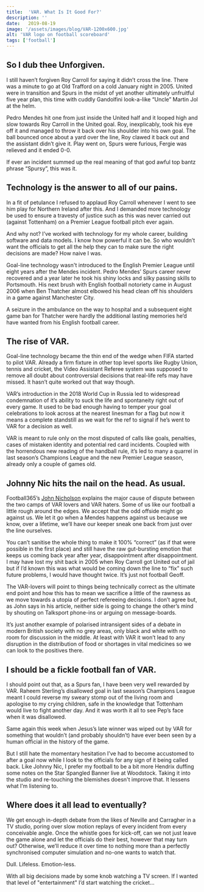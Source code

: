 ```yaml
---
title:  'VAR. What Is It Good For?'
description: ''
date:   2019-08-19
image: '/assets/images/blog/VAR-1200x600.jpg'
alt: 'VAR logo on football scoreboard'
tags: ['football']
---
```

## So I dub thee Unforgiven.

I still haven’t forgiven Roy Carroll for saying it didn’t cross the line. There was a minute to go at Old Trafford on a cold January night in 2005. United were in transition and Spurs in the midst of yet another ultimately unfruitful five year plan, this time with cuddly Gandolfini look-a-like “Uncle” Martin Jol at the helm.

Pedro Mendes hit one from just inside the United half and it looped high and slow towards Roy Carroll in the United goal. Roy, inexplicably, took his eye off it and managed to throw it back over his shoulder into his own goal. The ball bounced once about a yard over the line, Roy clawed it back out and the assistant didn’t give it. Play went on, Spurs were furious, Fergie was relieved and it ended 0-0.

If ever an incident summed up the real meaning of that god awful top bantz phrase “Spursy”, this was it.

## Technology is the answer to all of our pains.

In a fit of petulance I refused to applaud Roy Carroll whenever I went to see him play for Northern Ireland after this. And I demanded more technology be used to ensure a travesty of justice such as this was never carried out (against Tottenham) on a Premier League football pitch ever again.

And why not? I’ve worked with technology for my whole career, building software and data models. I know how powerful it can be. So who wouldn’t want the officials to get all the help they can to make sure the right decisions are made? How naive I was.

Goal-line technology wasn't introduced to the English Premier League until eight years after the Mendes incident. Pedro Mendes’ Spurs career never recovered and a year later he took his shiny locks and silky passing skills to Portsmouth. His next brush with English football notoriety came in August 2006 when Ben Thatcher almost elbowed his head clean off his shoulders in a game against Manchester City.

A seizure in the ambulance on the way to hospital and a subsequent eight game ban for Thatcher were hardly the additional lasting memories he’d have wanted from his English football career.

## The rise of VAR.

Goal-line technology became the thin end of the wedge when FIFA started to pilot VAR. Already a firm fixture in other top level sports like Rugby Union, tennis and cricket, the Video Assistant Referee system was supposed to remove all doubt about controversial decisions that real-life refs may have missed. It hasn’t quite worked out that way though.

VAR’s introduction in the 2018 World Cup in Russia led to widespread condemnation of it’s ability to suck the life and spontaneity right out of every game. It used to be bad enough having to temper your goal celebrations to look across at the nearest linesman for a flag but now it means a complete standstill as we wait for the ref to signal if he’s went to VAR for a decision as well.

VAR is meant to rule only on the most disputed of calls like goals, penalties, cases of mistaken identity and potential red card incidents. Coupled with the horrendous new reading of the handball rule, it’s led to many a quarrel in last season’s Champions League and the new Premier League season, already only a couple of games old.

## Johnny Nic hits the nail on the head. As usual.

Football365’s [John Nicholson](https://www.football365.com/news/var-debates-are-exhausting-wearying-and-totally-pointless) explains the major cause of dispute between the two camps of VAR lovers and VAR haters. Some of us like our football a little rough around the edges. We accept that the odd offside might go against us. We let it go when a Mendes happens against us because we know, over a lifetime, we’ll have our keeper sneak one back from just over the line ourselves.

You can’t sanitise the whole thing to make it 100% “correct” (as if that were possible in the first place) and still have the raw gut-bursting emotion that keeps us coming back year after year, disappointment after disappointment. I may have lost my shit back in 2005 when Roy Carroll got United out of jail but if I’d known this was what would be coming down the line to “fix” such future problems, I would have thought twice. It’s just not football Geoff.

The VAR-lovers will point to things being technically correct as the ultimate end point and how this has to mean we sacrifice a little of the rawness as we move towards a utopia of perfect refereeing decisions. I don’t agree but, as John says in his article, neither side is going to change the other’s mind by shouting on Talksport phone-ins or arguing on message-boards.

It’s just another example of polarised intransigent sides of a debate in modern British society with no grey areas, only black and white with no room for discussion in the middle. At least with VAR it won’t lead to any disruption in the distribution of food or shortages in vital medicines so we can look to the positives there.

## I should be a fickle football fan of VAR.

I should point out that, as a Spurs fan, I have been very well rewarded by VAR. Raheem Sterling’s disallowed goal in last season’s Champions League meant I could reverse my sweary stomp out of the living room and apologise to my crying children, safe in the knowledge that Tottenham would live to fight another day. And it was worth it all to see Pep’s face when it was disallowed.

Same again this week when Jesus’s late winner was wiped out by VAR for something that wouldn’t (and probably shouldn’t) have ever been seen by a human official in the history of the game.

But I still hate the momentary hesitation I’ve had to become accustomed to after a goal now while I look to the officials for any sign of it being called back. Like Johnny Nic, I prefer my football to be a bit more Hendrix duffing some notes on the Star Spangled Banner live at Woodstock. Taking it into the studio and re-touching the blemishes doesn't improve that. It lessens what I’m listening to.

## Where does it all lead to eventually?

We get enough in-depth debate from the likes of Neville and Carragher in a TV studio, poring over slow motion replays of every incident from every conceivable angle. Once the whistle goes for kick-off, can we not just leave the game alone and let the officials do their best, however that may turn out? Otherwise, we’ll reduce it over time to nothing more than a perfectly synchronised computer simulation and no-one wants to watch that.

Dull. Lifeless. Emotion-less.

With all big decisions made by some knob watching a TV screen. If I wanted that level of "entertainment" I’d start watching the cricket...